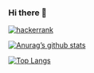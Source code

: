 ### Hi there 👋

[![hackerrank](https://img.shields.io/badge/-Hackerrank-2EC866?style=for-the-badge&logo=HackerRank&logoColor=white (hackerrank))][3]

[3]: https://www.hackerrank.com/mustafaacikyol

[![Anurag’s github stats](https://github-readme-stats.vercel.app/api?username=mustafaacikyol)](https://github.com/mustafaacikyol)

[![Top Langs](https://github-readme-stats.vercel.app/api/top-langs/?username=mustafaacikyol&layout=compact)](https://github.com/mustafaacikyol)

<!--
**mustafaacikyol/mustafaacikyol** is a ✨ _special_ ✨ repository because its `README.md` (this file) appears on your GitHub profile.

Here are some ideas to get you started:

- 🔭 I’m currently working on ...
- 🌱 I’m currently learning ...
- 👯 I’m looking to collaborate on ...
- 🤔 I’m looking for help with ...
- 💬 Ask me about ...
- 📫 How to reach me: ...
- 😄 Pronouns: ...
- ⚡ Fun fact: ...
-->
